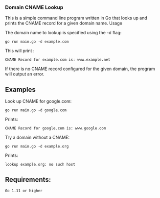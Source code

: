 ### Domain CNAME Lookup

This is a simple command line program written in Go that looks up and prints the CNAME record for a given domain name.
Usage

The domain name to lookup is specified using the -d flag:

```go run main.go -d example.com```

This will print :

```CNAME Record for example.com is: www.example.net```

If there is no CNAME record configured for the given domain, the program will output an error.

## Examples

Look up CNAME for google.com:


```go run main.go -d google.com```

Prints:

```CNAME Record for google.com is: www.google.com```

Try a domain without a CNAME:


```go run main.go -d example.org```

Prints:


```lookup example.org: no such host```

## Requirements:

    Go 1.11 or higher
